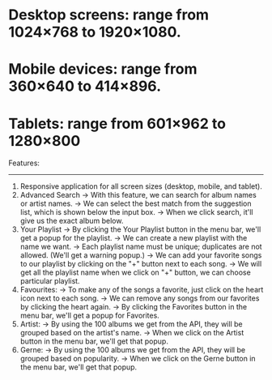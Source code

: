 # Desktop screens: range from 1024×768 to 1920×1080. 
# Mobile devices: range from 360×640 to 414×896. 
# Tablets: range from 601×962 to 1280×800

Features:
***********
1. Responsive application for all screen sizes (desktop, mobile, and tablet).
2. Advanced Search
    -> With this feature, we can search for album names or artist names.
    -> We can select the best match from the suggestion list, which is shown below the input box.
    -> When we click search, it'll give us the exact album below.
3. Your Playlist
    -> By clicking the Your Playlist button in the menu bar, we'll get a popup for the playlist.
    -> We can create a new playlist with the name we want.
    -> Each playlist name must be unique; duplicates are not allowed. (We'll get a warning popup.)
    -> We can add your favorite songs to our playlist by clicking on the "+" button next to each song.
    -> We will get all the playlist name when we click on "+" button, we can choose particular playlist.
4. Favourites:
    -> To make any of the songs a favorite, just click on the heart icon next to each song.
    -> We can remove any songs from our favorites by clicking the heart again.
    -> By clicking the Favorites button in the menu bar, we'll get a popup for Favorites.
5. Artist:
    -> By using the 100 albums we get from the API, they will be grouped based on the artist's name.
    -> When we click on the Artist button in the menu bar, we'll get that popup.
6. Gerne:
    -> By using the 100 albums we get from the API, they will be grouped based on popularity.
    -> When we click on the Gerne button in the menu bar, we'll get that popup.

